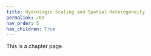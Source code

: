 ```yaml
---
title: Hydrologic Scaling and Spatial Heterogeneity
permalink: /09
nav_order: 5
has_children: True
---
```


This is a chapter page.